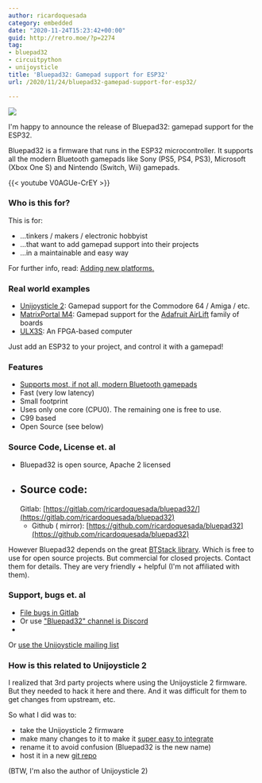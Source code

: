 ```yaml
---
author: ricardoquesada
category: embedded
date: "2020-11-24T15:23:42+00:00"
guid: http://retro.moe/?p=2274
tag:
- bluepad32
- circuitpython
- unijoysticle
title: 'Bluepad32: Gamepad support for ESP32'
url: /2020/11/24/bluepad32-gamepad-support-for-esp32/

---
```


[![](/wp-content/uploads/2020/11/bluepad32-logo.png?w=842)](/wp-content/uploads/2020/11/bluepad32-logo.png)

I'm happy to announce the release of Bluepad32: gamepad support for the ESP32.

Bluepad32 is a firmware that runs in the ESP32 microcontroller. It supports all
the modern Bluetooth gamepads like Sony (PS5, PS4, PS3), Microsoft (Xbox One S)
and Nintendo (Switch, Wii) gamepads.

{{< youtube V0AGUe-CrEY >}}

### Who is this for?

This is for:

- ...tinkers / makers / electronic hobbyist
- ...that want to add gamepad support into their projects
- ...in a maintainable and easy way

For further info,
read: [Adding new platforms.](https://gitlab.com/ricardoquesada/bluepad32/-/blob/master/docs/adding_new_platform.md)

### Real world examples

- [Unijoysticle 2](/unijoysticle2/): Gamepad support for the Commodore 64 /
  Amiga / etc.
- [MatrixPortal M4](https://www.youtube.com/watch?v=dbEbiJZd4n8): Gamepad
  support for the [Adafruit AirLift](https://www.adafruit.com/product/4745)
  family of boards
- [ULX3S](https://www.crowdsupply.com/radiona/ulx3s): An FPGA-based computer

Just add an ESP32 to your project, and control it with a gamepad!

### Features

- [Supports most, if not all, modern Bluetooth gamepads](https://gitlab.com/ricardoquesada/bluepad32/-/blob/master/docs/supported_gamepads.md)
- Fast (very low latency)
- Small footprint
- Uses only one core (CPU0). The remaining one is free to use.
- C99 based
- Open Source (see below)

### Source Code, License et. al

- Bluepad32 is open source, Apache 2 licensed
- Source code:
    -
    Gitlab: [https://gitlab.com/ricardoquesada/bluepad32/](https://gitlab.com/ricardoquesada/bluepad32)
    - Github (
      mirror): [https://github.com/ricardoquesada/bluepad32](https://github.com/ricardoquesada/bluepad32)

However Bluepad32 depends on the
great [BTStack library](https://bluekitchen-gmbh.com/). Which is free to use for
open source projects. But commercial for closed projects. Contact them for
details. They are very friendly + helpful (I'm not affiliated with them).

### Support, bugs et. al

- [File bugs in Gitlab](https://gitlab.com/ricardoquesada/bluepad32/-/issues)
- Or
  use ["Bluepad32" channel is Discord](https://discord.com/channels/775177861665521725/775177925938642945)
-
Or [use the Unijoysticle mailing list](https://groups.google.com/g/unijoysticle)

### How is this related to Unijoysticle 2

I realized that 3rd party projects where using the Unijoysticle 2 firmware. But
they needed to hack it here and there. And it was difficult for them to get
changes from upstream, etc.

So what I did was to:

- take the Unijoysticle 2 firmware
- make many changes to it to make
  it [super easy to integrate](https://gitlab.com/ricardoquesada/bluepad32/-/blob/master/docs/adding_new_platform.md)
- rename it to avoid confusion (Bluepad32 is the new name)
- host it in a new [git repo](https://gitlab.com/ricardoquesada/bluepad32)

(BTW, I'm also the author of Unijoysticle 2)
